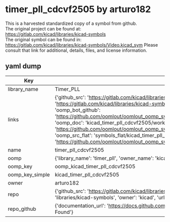 # timer_pll_cdcvf2505 by arturo182  
This is a harvested standardized copy of a symbol from github.  
The original project can be found at:  
https://gitlab.com/kicad/libraries/kicad-symbols  
The original symbol can be found in:
https://gitlab.com/kicad/libraries/kicad-symbols/Video.kicad_sym
Please consult that link for additional, details, files, and license information.  
## yaml dump  
| Key | Value |  
| --- | --- |  
| library_name | Timer_PLL |  
| links | {'github_src': 'https://gitlab.com/kicad/libraries/kicad-symbols/Video.kicad_sym', 'github_src_repo': 'https://gitlab.com/kicad/libraries/kicad-symbols', 'oomp_bot': 'kicad_timer_pll_cdcvf2505/working', 'oomp_bot_github': 'https://github.com/oomlout/oomlout_oomp_symbol_bot/tree/main/kicad_timer_pll_cdcvf2505/working', 'oomp_doc': 'kicad_timer_pll_cdcvf2505/working', 'oomp_doc_github': 'https://github.com/oomlout/oomlout_oomp_symbol_doc/tree/main/kicad_timer_pll_cdcvf2505/working', 'oomp_src_flat': 'symbols_flat/kicad_timer_pll_cdcvf2505/working', 'oomp_src_flat_github': 'https://github.com/oomlout/oomlout_oomp_symbol_src/tree/main/kicad_timer_pll_cdcvf2505/working'} |  
| name | timer_pll_cdcvf2505 |  
| oomp | {'library_name': 'timer_pll', 'owner_name': 'kicad', 'symbol_name': 'timer_pll_cdcvf2505'} |  
| oomp_key | oomp_kicad_timer_pll_cdcvf2505 |  
| oomp_key_simple | kicad_timer_pll_cdcvf2505 |  
| owner | arturo182 |  
| repo | {'github_src': 'https://gitlab.com/kicad/libraries/kicad-symbols/Video.kicad_sym', 'name': 'libraries/kicad-symbols', 'owner': 'kicad', 'url': 'https://gitlab.com/kicad/libraries/kicad-symbols'} |  
| repo_github | {'documentation_url': 'https://docs.github.com/rest/repos/repos#get-a-repository', 'message': 'Not Found'} |  

